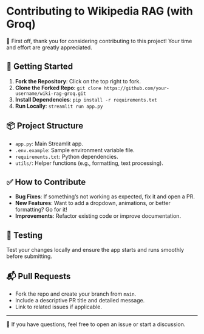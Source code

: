 
# Contributing to Wikipedia RAG (with Groq)

👋 First off, thank you for considering contributing to this project! Your time and effort are greatly appreciated.

## 🚀 Getting Started

1. **Fork the Repository**: Click on the top right to fork.
2. **Clone the Forked Repo**: `git clone https://github.com/your-username/wiki-rag-groq.git`
3. **Install Dependencies**: `pip install -r requirements.txt`
4. **Run Locally**: `streamlit run app.py`

## 📦 Project Structure

- `app.py`: Main Streamlit app.
- `.env.example`: Sample environment variable file.
- `requirements.txt`: Python dependencies.
- `utils/`: Helper functions (e.g., formatting, text processing).

## ✅ How to Contribute

- **Bug Fixes**: If something’s not working as expected, fix it and open a PR.
- **New Features**: Want to add a dropdown, animations, or better formatting? Go for it!
- **Improvements**: Refactor existing code or improve documentation.

## 🧪 Testing

Test your changes locally and ensure the app starts and runs smoothly before submitting.

## 📬 Pull Requests

- Fork the repo and create your branch from `main`.
- Include a descriptive PR title and detailed message.
- Link to related issues if applicable.

---

💬 If you have questions, feel free to open an issue or start a discussion.
